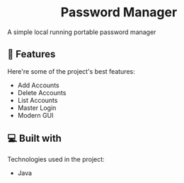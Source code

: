 <h1 align="center" id="title">Password Manager</h1>

<p id="description">A simple local running portable password manager</p>

  
  
<h2>🧐 Features</h2>

Here're some of the project's best features:

*   Add Accounts
*   Delete Accounts
*   List Accounts
*   Master Login
*   Modern GUI

  
  
<h2>💻 Built with</h2>

Technologies used in the project:

*   Java
